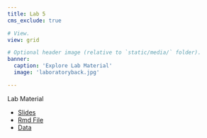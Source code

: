 ```yaml
---
title: Lab 5
cms_exclude: true

# View.
view: grid

# Optional header image (relative to `static/media/` folder).
banner:
  caption: 'Explore Lab Material'
  image: 'laboratoryback.jpg'

---
```


Lab Material 
- [Slides](slides/health-policy.pdf)
- [Rmd File](resources/health-policy-resources.pdf)
- [Data](resources/health-policy-resources.pdf)
